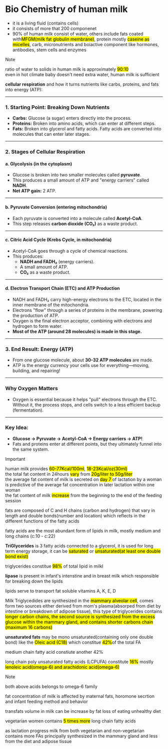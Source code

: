 # Bio Chemistry of human milk
- it is a living fluid (contains cells)
- it consists of more that 200 componenet
- 90% of human milk consist of water, others include fats coated with<mark>MFGM(milk fat globulin membrane)</mark>, protein mostly <mark>caseine as micelles</mark>, carb, micronutrients and boiactive component like hormones, antibodies, stem cells and enzymes

> [!NOTE]
> ratio of water to solids in human milk is approximately <mark>90:10</mark>\
> even in hot climate baby doesn't need extra water, human milk is sufficient

**cellular respiration** and how it turns nutrients like carbs, proteins, and fats into energy (ATP):

---

### 1. **Starting Point: Breaking Down Nutrients**
- **Carbs:** Glucose (a sugar) enters directly into the process.
- **Proteins:** Broken into amino acids, which can enter at different steps.
- **Fats:** Broken into glycerol and fatty acids. Fatty acids are converted into molecules that can enter later stages.

---

### 2. **Stages of Cellular Respiration**
#### a. **Glycolysis (in the cytoplasm)**  
   - Glucose is broken into two smaller molecules called **pyruvate**.  
   - This produces a small amount of ATP and "energy carriers" called **NADH**.  
   - **Net ATP gain:** 2 ATP.

---

#### b. **Pyruvate Conversion (entering mitochondria)**  
   - Each pyruvate is converted into a molecule called **Acetyl-CoA**.
   - This step releases **carbon dioxide (CO₂)** as a waste product.

---

#### c. **Citric Acid Cycle (Krebs Cycle, in mitochondria)**  
   - Acetyl-CoA goes through a cycle of chemical reactions.  
   - This produces:
     - **NADH and FADH₂** (energy carriers).  
     - A small amount of ATP.  
     - **CO₂** as a waste product.  

---

#### d. **Electron Transport Chain (ETC) and ATP Production**  
   - NADH and FADH₂ carry high-energy electrons to the ETC, located in the inner membrane of the mitochondria.  
   - Electrons "flow" through a series of proteins in the membrane, powering the production of ATP.  
   - Oxygen is the final electron acceptor, combining with electrons and hydrogen to form water.  
   - **Most of the ATP (around 28 molecules) is made in this stage.**

---

### 3. **End Result: Energy (ATP)**
- From one glucose molecule, about **30-32 ATP molecules** are made.
- ATP is the energy currency your cells use for everything—moving, building, and repairing!

---

### Why Oxygen Matters  
- Oxygen is essential because it helps "pull" electrons through the ETC. Without it, the process stops, and cells switch to a less efficient backup (fermentation).

---

### Key Idea:  
- **Glucose → Pyruvate → Acetyl-CoA → Energy carriers → ATP!**
- Fats and proteins enter at different points, but they ultimately funnel into the same system.

> [!IMPORTANT]
> human milk provides <mark>60-77Kcal/100ml</mark>, <mark>18-23Kcal/oz(30ml)</mark>\
> the total fat content in 24hours <mark>vary</mark> from <mark>20g/liter to 50g/liter</mark>\
> the average fat content of milk is secreted on <mark>day 7 </mark>of lactation by a woman is predictive of the average fat concentration in later lactation within one woman\
> the fat content of milk <mark>increase</mark> from the beginning to the end of the feeding session

fats are composed of C and H chains (carbon and hydrogen) that vary in length and double bonds(number and location) which reflects in the different functions of the fatty acids

fatty acids are the most abundant form of lipids in milk, mostly medium and long chains (c:10 - c:22)

**TriGlycerides** is 3 fatty acids connected to a glycerol, it is used for long term energy storage, it can be <mark>saturated</mark> or <mark>unsaturated(at least one double bond exist)</mark>

triglycerides constitue <mark>98%</mark> of total lipid in milkl

**lipase** is present in infant's intenstine and in breast milk which responsible for breaking down the lipids

lipids serve to transport fat soluble vitamins <makr>A, K, E, D</mark>

Milk Triglycedides are synthesized in the <mark>mammary alveolar cell</mark>, comes form two sources either derived from mom's plasma(absorped from diet by intestine or breakdown of adipose tissue), this type of triglycerides contains <mark>longer carbon chains</makr>, the second source is synthesized from the excess glucose within the mammary gland, and contains shorter carbons chain <mark>(maximum 16 carbons)</mark>

**unsaturated fats** may be mono unsaturated(containing only one double bond) like the <mark>Oleic acid (C18)</mark> which constitue <mark>42%</mark>of the total FA

medium chain fatty acid constiute another 42%

long chain poly unsaturated fatty acids (LCPUFA) constitute <mark>16%</mark> mostly <mark>lenoleic acid(omega-6) and arachidonic acid(omega-6)</mark>

> [!NOTE]
> both above acids belongs to omega-6 family

fat concentration of milk is affected by maternal fats, horomone secrtion and infant feeding method and behavior

transfats volume in milk can be increase by fat loss of eating unhealthy diet

vegetarian women contains <mark>5 times more</mark> long chain fatty acids

as lactation progress milk from both vegetarian and non-vegetarian contains more FAs principally synthesized in the mammary gland and less from the diet and adipose tissue